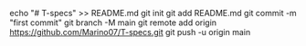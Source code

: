 echo "# T-specs" >> README.md
git init
git add README.md
git commit -m "first commit"
git branch -M main
git remote add origin https://github.com/Marino07/T-specs.git
git push -u origin main

